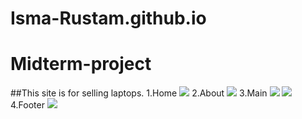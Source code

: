# Isma-Rustam.github.io
# Midterm-project
##This site is for selling laptops.
1.Home ![](https://i.imgur.com/WBeZjO9.png)
2.About ![](https://imgur.com/P5qBZXx.png)
3.Main ![](https://imgur.com/6xDdw7C.png)
 ![](https://imgur.com/qgCcW9g.png)
4.Footer ![](https://imgur.com/5oMvxfs.png)
